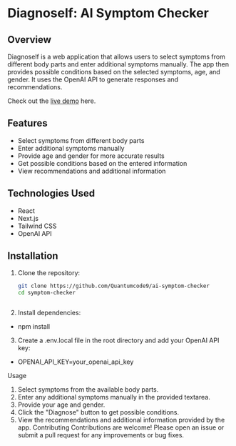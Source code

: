 # Diagnoself: AI Symptom Checker

## Overview

Diagnoself is a web application that allows users to select symptoms from different body parts and enter additional symptoms manually. The app then provides possible conditions based on the selected symptoms, age, and gender. It uses the OpenAI API to generate responses and recommendations.

Check out the [live demo](https://diagnoself.vercel.app/) here. 

## Features

- Select symptoms from different body parts
- Enter additional symptoms manually
- Provide age and gender for more accurate results
- Get possible conditions based on the entered information
- View recommendations and additional information

## Technologies Used

- React
- Next.js
- Tailwind CSS
- OpenAI API

## Installation

1. Clone the repository:

   ```bash
   git clone https://github.com/Quantumcode9/ai-symptom-checker 
   cd symptom-checker



2. Install dependencies:

- npm install

3. Create a .env.local file in the root directory and add your OpenAI API key:

- OPENAI_API_KEY=your_openai_api_key


Usage
1. Select symptoms from the available body parts.
2. Enter any additional symptoms manually in the provided textarea.
3. Provide your age and gender.
4. Click the "Diagnose" button to get possible conditions.
5. View the recommendations and additional information provided by the app.
Contributing
Contributions are welcome! Please open an issue or submit a pull request for any improvements or bug fixes.